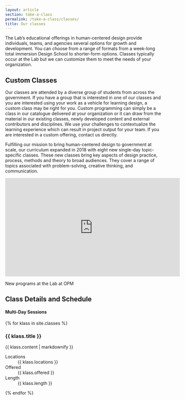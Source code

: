 ```yaml
---
layout: article
section: take-a-class
permalink: /take-a-class/classes/
title: Our classes
---
```


The Lab’s educational offerings in human-centered design provide individuals, teams, and agencies several options for growth and development. You can choose from a range of formats from a week-long total immersion Design School to shorter-form options. Classes typically occur at the Lab but we can customize them to meet the needs of your organization.

<h2>Custom Classes</h2>

Our classes are attended by a diverse group of students from across the government. If you have a group that is interested in one of our classes and you are interested using your work as a vehicle for learning design, a custom class may be right for you. Custom programming can simply be a class in our catalogue delivered at your organization or it can draw from the material in our existing classes, newly developed content and external contributors and disciplines. We use your challenges to contextualize the learning experience which can result in project output for your team. If you are interested in a custom offering, contact us directly.

Fulfilling our mission to bring human-centered design to government at scale, our curriculum expanded in 2018 with eight new single-day topic-specific classes. These new classes bring key aspects of design practice, process, methods and theory to broad audiences. They cover a range of topics associated with problem-solving, creative thinking, and communication.

<iframe width="560" height="315" src="https://www.youtube.com/embed/DGDCd2ELpok" frameborder="0" allow="accelerometer; autoplay; encrypted-media; gyroscope; picture-in-picture" allowfullscreen></iframe>

<p class="lab-caption">New programs at the Lab at OPM</p>

<h2>Class Details and Schedule</h2>
<h4>Multi-Day Sessions</h4>

{% for klass in site.classes %}
<h3>{{ klass.title }}</h3>
{{ klass.content | markdownify }}
<dl class="lab-dl">
  <dt>Locations</dt>
  <dd>{{ klass.locations }} </dd>
  <dt>Offered</dt>
  <dd>{{ klass.offered }} </dd>
  <dt>Length</dt>
  <dd>{{ klass.length }} </dd>
</dl>
{% endfor %}
